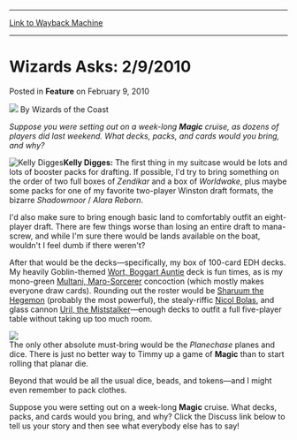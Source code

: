 
---
[Link to Wayback Machine](https://web.archive.org/web/20220118083238/https://magic.wizards.com/en/articles/archive/feature/wizards-asks-292010-2010-02-09)

[_metadata_:author]:- "Wizards of the Coast"
[_metadata_:description]:- "Suppose you were setting out on a week-long Magic cruise, as dozens of players did last weekend. What decks, packs, and cards would you bring, and why?Kelly Digges: The first thing in my suitcase would be lots and lots of booster packs for drafting. If possible, I'd try to bring something on the order of two full boxes of Zendikar and a box of Worldwake, plus maybe some packs"
[_metadata_:generator]:- "Drupal 7 (http://drupal.org)"
[_metadata_:publish_date]:- "2010-02-09"
[_metadata_:title]:- "Wizards Asks: 2/9/2010"
[_metadata_:wayback_capture_timestamp]:- "2022-01-18 08:32:38+00:00"
[_metadata_:wayback_raw_url]:- "https://web.archive.org/web/20220118083238id_/https://magic.wizards.com/en/articles/archive/feature/wizards-asks-292010-2010-02-09"
[_metadata_:wayback_url]:- "https://magic.wizards.com/en/articles/archive/feature/wizards-asks-292010-2010-02-09"
---


Wizards Asks: 2/9/2010
======================



 Posted in **Feature**
 on February 9, 2010 






![](https://media.magic.wizards.com/styles/auth_small/public/images/person/wizards_author.jpg)
By Wizards of the Coast











*Suppose you were setting out on a week-long **Magic** cruise, as dozens of players did last weekend. What decks, packs, and cards would you bring, and why?*

![Kelly Digges](https://media.magic.wizards.com/image_legacy_migration/magic/images/mtgcom/authorpics/authorpic_kellydigges.jpg)**Kelly Digges:** The first thing in my suitcase would be lots and lots of booster packs for drafting. If possible, I'd try to bring something on the order of two full boxes of *Zendikar* and a box of *Worldwake*, plus maybe some packs for one of my favorite two-player Winston draft formats, the bizarre *Shadowmoor* / *Alara Reborn*. 

I'd also make sure to bring enough basic land to comfortably outfit an eight-player draft. There are few things worse than losing an entire draft to mana-screw, and while I'm sure there would be lands available on the boat, wouldn't I feel dumb if there weren't?

After that would be the decks—specifically, my box of 100-card EDH decks. My heavily Goblin-themed [Wort, Boggart Auntie](https://gatherer.wizards.com/Pages/Card/Details.aspx?name=Wort%2C+Boggart+Auntie) deck is fun times, as is my mono-green [Multani, Maro-Sorcerer](https://gatherer.wizards.com/Pages/Card/Details.aspx?name=Multani%2C+Maro-Sorcerer) concoction (which mostly makes everyone draw cards). Rounding out the roster would be [Sharuum the Hegemon](https://gatherer.wizards.com/Pages/Card/Details.aspx?name=Sharuum+the+Hegemon) (probably the most powerful), the stealy-riffic [Nicol Bolas](https://gatherer.wizards.com/Pages/Card/Details.aspx?name=Nicol+Bolas), and glass cannon [Uril, the Miststalker](https://gatherer.wizards.com/Pages/Card/Details.aspx?name=Uril%2C+the+Miststalker)—enough decks to outfit a full five-player table without taking up too much room.

![](https://media.magic.wizards.com/image_legacy_migration/mtg/images/daily/arcana/129_open.jpg)  
The only other absolute must-bring would be the *Planechase* planes and dice. There is just no better way to Timmy up a game of **Magic** than to start rolling that planar die.

Beyond that would be all the usual dice, beads, and tokens—and I might even remember to pack clothes.

Suppose you were setting out on a week-long **Magic** cruise. What decks, packs, and cards would you bring, and why? Click the Discuss link below to tell us your story and then see what everybody else has to say!







